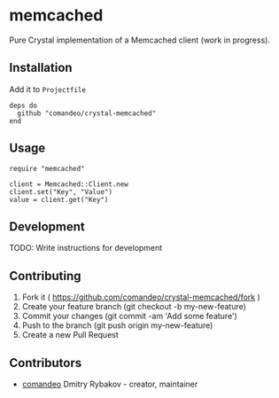 # memcached

Pure Crystal implementation of a Memcached client (work in progress).

## Installation

Add it to `Projectfile`

```crystal
deps do
  github "comandeo/crystal-memcached"
end
```

## Usage

```crystal
require "memcached"

client = Memcached::Client.new
client.set("Key", "Value")
value = client.get("Key")

```

## Development

TODO: Write instructions for development

## Contributing

1. Fork it ( https://github.com/comandeo/crystal-memcached/fork )
2. Create your feature branch (git checkout -b my-new-feature)
3. Commit your changes (git commit -am 'Add some feature')
4. Push to the branch (git push origin my-new-feature)
5. Create a new Pull Request

## Contributors

- [comandeo](https://github.com/[comandeo]) Dmitry Rybakov - creator, maintainer
